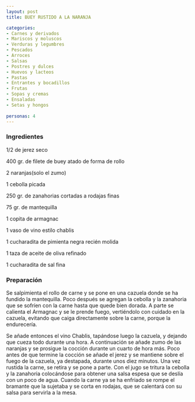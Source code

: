 ```yaml
---
layout: post
title: BUEY RUSTIDO A LA NARANJA

categories:
- Carnes y derivados
- Mariscos y moluscos
- Verduras y legumbres
- Pescados
- Arroces
- Salsas
- Postres y dulces
- Huevos y lacteos
- Pastas
- Entrantes y bocadillos
- Frutas
- Sopas y cremas
- Ensaladas
- Setas y hongos
 
personas: 4 
---
```

<h3>Ingredientes</h3>
1/2 de jerez seco

400 gr. de filete de buey atado de forma de rollo

2 naranjas(solo el zumo)

1 cebolla picada

250 gr. de zanahorias cortadas a rodajas finas

75 gr. de mantequilla

1 copita de armagnac

1 vaso de vino estilo chablis

1 cucharadita de pimienta negra recién molida

1 taza de aceite de oliva refinado

1 cucharadita de sal fina

<h3>Preparación</h3>
Se salpimienta el rollo de carne y se pone en una cazuela donde se ha fundido la mantequilla. Poco después se agregan la cebolla y la zanahoria que se sofríen con la carne hasta que quede bien dorada. A parte se calienta el Armagnac y se le prende fuego, vertiéndolo con cuidado en la cazuela, evitando que caiga directamente sobre la carne, porque la endurecería.

Se añade entonces el vino Chablis, tapándose luego la cazuela, y dejando que cueza todo durante una hora. A continuación se añade zumo de las naranjas y se prosigue la cocción durante un cuarto de hora más. Poco antes de que termine la cocción se añade el jerez y se mantiene sobre el fuego de la cazuela, ya destapada, durante unos diez minutos. Una vez rustida la carne, se retira y se pone a parte. Con el jugo se tritura la cebolla y la zanahoria colocándose para obtener una salsa espesa que se deslía con un poco de agua. Cuando la carne ya se ha enfriado se rompe el bramante que la sujetaba y se corta en rodajas, que se calentará con su salsa para servirla a la mesa.

